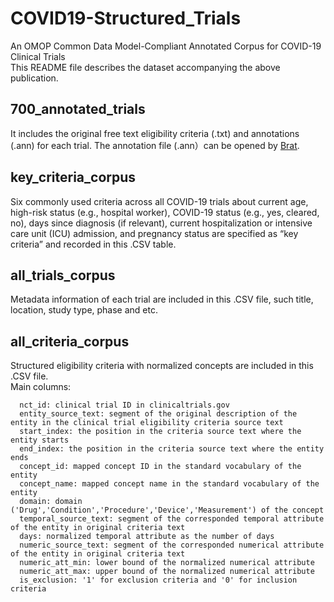# COVID19-Structured_Trials
An OMOP Common Data Model-Compliant Annotated Corpus for COVID-19 Clinical Trials  
This README file describes the dataset accompanying the above publication. 

## 700_annotated_trials
It includes the original free text eligibility criteria (.txt) and annotations (.ann) for each trial. The  annotation file (.ann）can be opened by [Brat](https://brat.nlplab.org/).

## key_criteria_corpus
Six commonly used criteria across all COVID-19 trials about current age, high-risk status (e.g., hospital worker), COVID-19 status (e.g., yes, cleared, no), days since diagnosis (if relevant), current hospitalization or intensive care unit (ICU) admission, and pregnancy status are specified as “key criteria” and recorded in this .CSV table.

## all_trials_corpus
Metadata information of each trial are included in this .CSV file, such title, location, study type, phase and etc. 

## all_criteria_corpus
Structured eligibility criteria with normalized concepts are included in this .CSV file.  
Main columns:  

 	  nct_id: clinical trial ID in clinicaltrials.gov  
 	  entity_source_text: segment of the original description of the entity in the clinical trial eligibility criteria source text  
 	  start_index: the position in the criteria source text where the entity starts  
 	  end_index: the position in the criteria source text where the entity ends  
 	  concept_id: mapped concept ID in the standard vocabulary of the entity  
 	  concept_name: mapped concept name in the standard vocabulary of the entity  
 	  domain: domain ('Drug','Condition','Procedure','Device','Measurement') of the concept   
 	  temporal_source_text: segment of the corresponded temporal attribute of the entity in original criteria text  
 	  days: normalized temporal attribute as the number of days   
 	  numeric_source_text: segment of the corresponded numerical attribute of the entity in original criteria text  
 	  numeric_att_min: lower bound of the normalized numerical attribute  
 	  numeric_att_max: upper bound of the normalized numerical attribute  
 	  is_exclusion: '1' for exclusion criteria and '0' for inclusion criteria  

